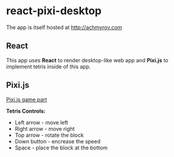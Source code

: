 # react-pixi-desktop
 The app is itself hosted at http://achmyrov.com
## React
 This app uses __React__ to render desktop-like web app and __Pixi.js__ to implement tetris inside of this app.
## Pixi.js
 [Pixi.js game part](https://github.com/Shocopop/react-pixi-desktop/tree/master/src/components/tetris)
 
 __Tetris Controls:__
 * Left arrow - move left
 * Right arrow - move right 
 * Top arrow - rotate the block
 * Down button - encrease the speed
 * Space - place the block at the bottom

